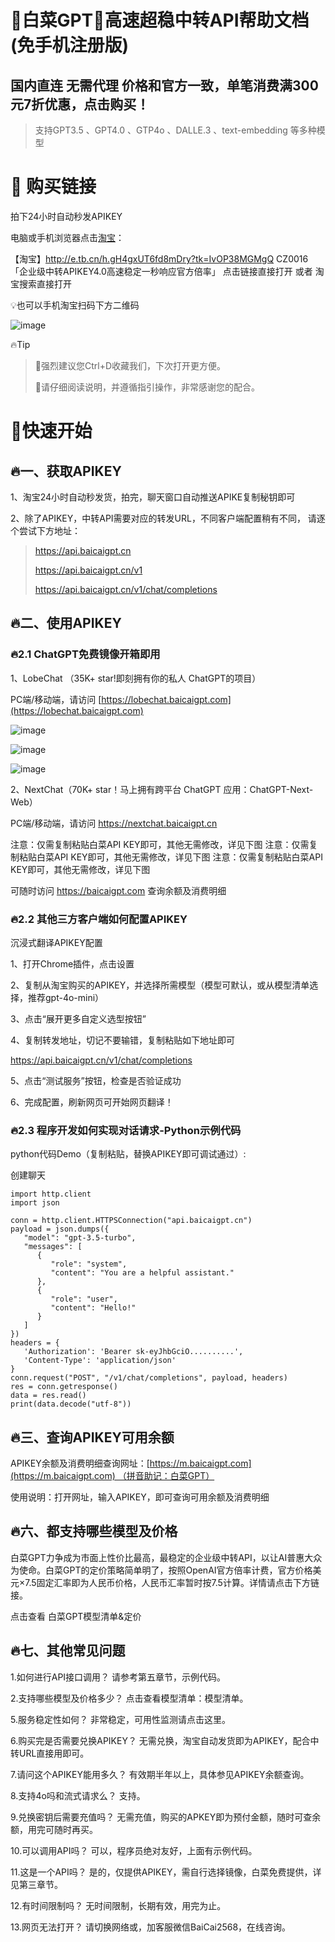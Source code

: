 # 🚀白菜GPT🚀高速超稳中转API帮助文档(免手机注册版)
## 国内直连 无需代理 价格和官方一致，单笔消费满300元7折优惠，点击购买！

> 支持GPT3.5 、GPT4.0 、GTP4o 、DALLE.3 、text-embedding 等多种模型


# 🎁 购买链接

拍下24小时自动秒发APIKEY

电脑或手机浏览器点击[淘宝](http://e.tb.cn/h.gH4gxUT6fd8mDry?tk=IvOP38MGMgQ)：

【淘宝】http://e.tb.cn/h.gH4gxUT6fd8mDry?tk=IvOP38MGMgQ CZ0016 「企业级中转APIKEY4.0高速稳定一秒响应官方倍率」
点击链接直接打开 或者 淘宝搜索直接打开

💡也可以手机淘宝扫码下方二维码

![image](https://github.com/user-attachments/assets/1482d718-6677-40ca-bdcf-6f5fdf3c39fb)

🔥Tip

> 📣强烈建议您Ctrl+D收藏我们，下次打开更方便。
> 
> 📣请仔细阅读说明，并遵循指引操作，非常感谢您的配合。

# 🚀快速开始

## 🔥一、获取APIKEY

1、淘宝24小时自动秒发货，拍完，聊天窗口自动推送APIKE复制秘钥即可



2、除了APIKEY，中转API需要对应的转发URL，不同客户端配置稍有不同， 请逐个尝试下方地址：

> https://api.baicaigpt.cn
> 
> https://api.baicaigpt.cn/v1
> 
> https://api.baicaigpt.cn/v1/chat/completions

## 🔥二、使用APIKEY

### 🔥2.1 ChatGPT免费镜像开箱即用

1、LobeChat （35K+ star!即刻拥有你的私人 ChatGPT的项目）

PC端/移动端，请访问 [https://lobechat.baicaigpt.com](https://lobechat.baicaigpt.com)

![image](https://github.com/user-attachments/assets/a96d97f1-ccf6-4494-b976-91963702fc98w=387&h=500)

![image](https://github.com/user-attachments/assets/ac41a079-a828-4a2f-872e-4167310fb590)

![image](https://github.com/user-attachments/assets/9bbe4c2f-8963-405b-8780-35187a0a14f1)


2、NextChat（70K+ star！马上拥有跨平台 ChatGPT 应用：ChatGPT-Next-Web）

PC端/移动端，请访问 https://nextchat.baicaigpt.cn

注意：仅需复制粘贴白菜API KEY即可，其他无需修改，详见下图
注意：仅需复制粘贴白菜API KEY即可，其他无需修改，详见下图
注意：仅需复制粘贴白菜API KEY即可，其他无需修改，详见下图

可随时访问 https://baicaigpt.com 查询余额及消费明细

### 🔥2.2 其他三方客户端如何配置APIKEY

沉浸式翻译APIKEY配置

1、打开Chrome插件，点击设置

2、复制从淘宝购买的APIKEY，并选择所需模型（模型可默认，或从模型清单选择，推荐gpt-4o-mini）

3、点击“展开更多自定义选型按钮”

4、复制转发地址，切记不要输错，复制粘贴如下地址即可

https://api.baicaigpt.cn/v1/chat/completions

5、点击“测试服务”按钮，检查是否验证成功

6、完成配置，刷新网页可开始网页翻译！

### 🔥2.3 程序开发如何实现对话请求-Python示例代码

python代码Demo（复制粘贴，替换APIKEY即可调试通过）:

创建聊天

```
import http.client
import json

conn = http.client.HTTPSConnection("api.baicaigpt.cn")
payload = json.dumps({
   "model": "gpt-3.5-turbo",
   "messages": [
      {
         "role": "system",
         "content": "You are a helpful assistant."
      },
      {
         "role": "user",
         "content": "Hello!"
      }
   ]
})
headers = {
   'Authorization': 'Bearer sk-eyJhbGciO..........',
   'Content-Type': 'application/json'
}
conn.request("POST", "/v1/chat/completions", payload, headers)
res = conn.getresponse()
data = res.read()
print(data.decode("utf-8"))
```


## 🔥三、查询APIKEY可用余额

APIKEY余额及消费明细查询网址：[https://m.baicaigpt.com](https://m.baicaigpt.com) （拼音助记：白菜GPT）

使用说明：打开网址，输入APIKEY，即可查询可用余额及消费明细


## 🔥六、都支持哪些模型及价格

白菜GPT力争成为市面上性价比最高，最稳定的企业级中转API，以让AI普惠大众为使命。白菜GPT的定价策略简单明了，按照OpenAI官方倍率计费，官方价格美元×7.5固定汇率即为人民币价格，人民币汇率暂时按7.5计算。详情请点击下方链接。

点击查看 白菜GPT模型清单&定价

## 🔥七、其他常见问题

1.如何进行API接口调用？
请参考第五章节，示例代码。

2.支持哪些模型及价格多少？
点击查看模型清单：模型清单。

5.服务稳定性如何？
非常稳定，可用性监测请点击这里。

6.购买完是否需要兑换APIKEY？
无需兑换，淘宝自动发货即为APIKEY，配合中转URL直接用即可。

7.请问这个APIKEY能用多久？
有效期半年以上，具体参见APIKEY余额查询。

8.支持4o吗和流式请求么？
支持。

9.兑换密钥后需要充值吗？
无需充值，购买的APKEY即为预付金额，随时可查余额，用完可随时再买。

10.可以调用API吗？
可以，程序员绝对友好，上面有示例代码。

11.这是一个API吗？
是的，仅提供APIKEY，需自行选择镜像，白菜免费提供，详见第三章节。

12.有时间限制吗？
无时间限制，长期有效，用完为止。

13.网页无法打开？
请切换网络或，加客服微信BaiCai2568，在线咨询。
